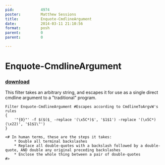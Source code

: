 ```yaml
---
pid:            4974
poster:         Matthew Sessions
title:          Enquote-CmdlineArgument
date:           2014-03-11 21:10:56
format:         posh
parent:         0
parent:         0

---
```


# Enquote-CmdlineArgument

### [download](4974.ps1)

This filter takes an arbitrary string, and escapes it for use as a single direct cmdline argument to a "traditional" program.

```posh
Filter Enquote-CmdlineArgument #Escapes according to CmdlineToArgvW's rules
{
    '"{0}"' -f $($($_ -replace '(\x5C*)$', '$1$1') -replace '(\x5C*)(\x22)', '$1$1\"')
}

<# In human terms, these are the steps it takes:
    * Double all terminal backslashes
    * Replace all double-quotes with a backslash followed by a double-quote, AND double any original preceding backslashes
    * Enclose the whole thing between a pair of double-quotes
#>
```
